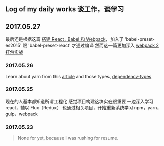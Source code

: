 ## Log of my daily works 谈工作，谈学习


## 2017.05.27
最后还是根据这篇 [搭建 React , Babel 和 Webpack](http://fuxiaohei.me/2016/5/5/react-babel-webpack-start.html)，加入了 'babel-preset-es2015' 跟 'babel-preset-react' 才通过编译
然而这一篇更加深入 [webpack 2 打包实战](https://zhuanlan.zhihu.com/p/27046322)

### 2017.05.26
Learn about yarn from this [article](https://code.facebook.com/posts/1840075619545360)
and those types, [dependency-types](https://yarnpkg.com/lang/en/docs/dependency-types/)

### 2017.05.25
现在的人基本都知道所谓工程化
感觉项目构建这块实在很重要
一边深入学习 react，辅以 Flux（Redux）
也通过相关项目，开始重新系统学习 npm，yarn，gulp，webpack


### 2017.05.23
> None for yet, because I was rushing for resume.